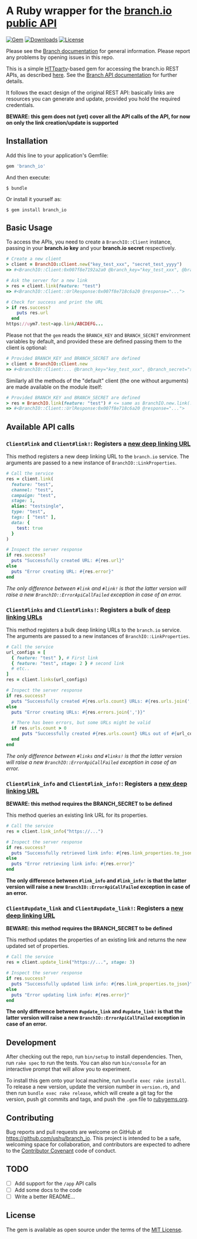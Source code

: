# A Ruby wrapper for the [branch.io](http://branch.io) [public API](https://github.com/BranchMetrics/branch-deep-linking-public-api)

[![Gem](https://img.shields.io/gem/v/branch_io.svg?style=flat)](https://rubygems.org/gems/branch_io)
[![Downloads](https://img.shields.io/gem/dt/branch_io.svg?style=flat)](https://rubygems.org/gems/branch_io)
[![License](https://img.shields.io/badge/license-MIT-green.svg?style=flat)](https://github.com/ushu/branch_io/blob/master/LICENSE)
<!-- [![CircleCI](https://img.shields.io/circleci/project/github/ushu/branch_io.svg)](https://circleci.com/gh/ushu/branch_io) -->

Please see the [Branch documentation](https://docs.branch.io) for general information. Please report any
problems by opening issues in this repo.

This is a simple [HTTparty](https://github.com/jnunemaker/httparty)-based gem for accessing the branch.io REST APIs,
as described [here](https://github.com/BranchMetrics/branch-deep-linking-public-api). See the [Branch API documentation](https://docs.branch.io/pages/apps/api/) for further details.

It follows the exact design of the original REST API: basically links are resources you can generate and update,
provided you hold the required credentials.

**BEWARE: this gem does not (yet) cover all the API calls of the API, for now on only the link creation/update is supported**


## Installation

Add this line to your application's Gemfile:

```ruby
gem 'branch_io'
```

And then execute:

    $ bundle

Or install it yourself as:

    $ gem install branch_io


## Basic Usage

To access the APIs, you need to create a `BranchIO::Client` instance, passing in your
**branch.io key** and your **branch.io secret** respectively.

```ruby
# Create a new client
> client = BranchIO::Client.new("key_test_xxx", "secret_test_yyyy")
=> #<BranchIO::Client:0x007f8e7192a2a0 @branch_key="key_test_xxx", @branch_secret="secret_test_yyy">

# Ask the server for a new link
> res = client.link(feature: "test")
=> #<BranchIO::Client::UrlResponse:0x007f8e718c6a20 @response="...">

# Check for success and print the URL
> if res.success?
    puts res.url
  end
https://uym7.test-app.link/ABCDEFG...
```

Please not that the `gem` reads the `BRANCH_KEY` and `BRANCH_SECRET` environment
variables by default, and provided these are defined passing them to the client is
optional:

```ruby
# Provided BRANCH_KEY and BRANCH_SECRET are defined
> client = BranchIO::Client.new
=> #<BranchIO::Client:... @branch_key="key_test_xxx", @branch_secret="secret_test_yyy">
```

Similarly all the methods of the "default" client (the one without arguments) are made
available on the module itself:

```ruby
# Provided BRANCH_KEY and BRANCH_SECRET are defined
> res = BranchIO.link(feature: "test") # <= same as BranchIO.new.link(...)
=> #<BranchIO::Client::UrlResponse:0x007f8e718c6a20 @response="...">
```


## Available API calls

### `Client#link` and `Client#link!`: Registers a [new deep linking URL](https://github.com/BranchMetrics/branch-deep-linking-public-api#creating-a-deep-linking-url)

This method registers a new deep linking URL to the `branch.io` service. The arguments
are passed to a new instance of `BranchIO::LinkProperties`.

```ruby
# Call the service
res = client.link(
  feature: "test",
  channel: "test",
  campaign: "test",
  stage: 1,
  alias: "testsingle",
  type: "test",
  tags: [ "test" ],
  data: {
    test: true
  }
)

# Inspect the server response
if res.success?
  puts "Successfully created URL: #{res.url}"
else
  puts "Error creating URL: #{res.error}"
end
```

_The only difference between `#link` and `#link!` is that the latter version will
raise a new `BranchIO::ErrorApiCallFailed` exception in case of an error._

### `Client#links` and `Client#links!`: Registers a bulk of [deep linking URLs](https://github.com/BranchMetrics/branch-deep-linking-public-api#creating-a-deep-linking-url)

This method registers a bulk deep linking URLs to the `branch.io` service. The arguments
are passed to a new instances of `BranchIO::LinkProperties`.

```ruby
# Call the service
url_configs = [
  { feature: "test" }, # First link
  { feature: "test", stage: 2 } # second link
  # etc..
]
res = client.links(url_configs)

# Inspect the server response
if res.success?
  puts "Successfully created #{res.urls.count} URLs: #{res.urls.join(',')}"
else
  puts "Error creating URLs: #{res.errors.join(',')}"

  # There has been errors, but some URLs might be valid
  if res.urls.count > 0
      puts "Successfully created #{res.urls.count} URLs out of #{url_configs.count}: #{res.urls.join(',')}"
  end
end
```

_The only difference between `#links` and `#links!` is that the latter version will
raise a new `BranchIO::ErrorApiCallFailed` exception in case of an error._

### `Client#link_info` and `Client#link_info!`: Registers a [new deep linking URL](https://github.com/BranchMetrics/branch-deep-linking-public-api#creating-a-deep-linking-url)

**BEWARE: this method requires the BRANCH_SECRET to be defined**

This method queries an existing link URL for its properties.

```ruby
# Call the service
res = client.link_info("https://...")

# Inspect the server response
if res.success?
  puts "Successfully retrieved link info: #{res.link_properties.to_json}"
else
  puts "Error retrieving link info: #{res.error}"
end
```

**The only difference between `#link_info` and `#link_info!` is that the latter version will
raise a new `BranchIO::ErrorApiCallFailed` exception in case of an error.**

### `Client#update_link` and `Client#update_link!`: Registers a [new deep linking URL](https://github.com/BranchMetrics/branch-deep-linking-public-api#creating-a-deep-linking-url)

**BEWARE: this method requires the BRANCH_SECRET to be defined**

This method updates the properties of an existing link and returns the new updated
set of properties.

```ruby
# Call the service
res = client.update_link("https://...", stage: 3)

# Inspect the server response
if res.success?
  puts "Successfully updated link info: #{res.link_properties.to_json}"
else
  puts "Error updating link info: #{res.error}"
end
```

**The only difference between `#update_link` and `#update_link!` is that the latter version will
raise a new `BranchIO::ErrorApiCallFailed` exception in case of an error.**

## Development

After checking out the repo, run `bin/setup` to install dependencies. Then, run `rake spec` to run the tests. You can also run `bin/console` for an interactive prompt that will allow you to experiment.

To install this gem onto your local machine, run `bundle exec rake install`. To release a new version, update the version number in `version.rb`, and then run `bundle exec rake release`, which will create a git tag for the version, push git commits and tags, and push the `.gem` file to [rubygems.org](https://rubygems.org).


## Contributing

Bug reports and pull requests are welcome on GitHub at https://github.com/ushu/branch_io. This project is intended to be a safe, welcoming space for collaboration, and contributors are expected to adhere to the [Contributor Covenant](http://contributor-covenant.org) code of conduct.


## TODO

 - [ ] Add support for the `/app` API calls
 - [ ] Add some docs to the code
 - [ ] Write a better README...

## License

The gem is available as open source under the terms of the [MIT License](http://opensource.org/licenses/MIT).
